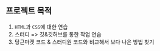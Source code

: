 ## 프로젝트 목적
1. `HTML`과 `CSS`에 대한 연습
2. 스터디 => 깃&깃허브를 통한 작업 연습
3. 당근마켓 코드 & 스터디원 코드와 비교해서 보다 나은 방법 찾기

<!-- 
## 기획안 및 TIL 기록 (Notion)

<a href="https://min-z.notion.site/838b6037118347cbb74563a958845f29">
     <img 
         src="http://img.shields.io/badge/notion-000000?style=flat&logo=notion&link=https://min-z.notion.site/cce273910bef4ed0a8ea204e6f83da1e"
         style="height : auto; margin-left : 10px; margin-right : 10px;"/>
  </a>
-->